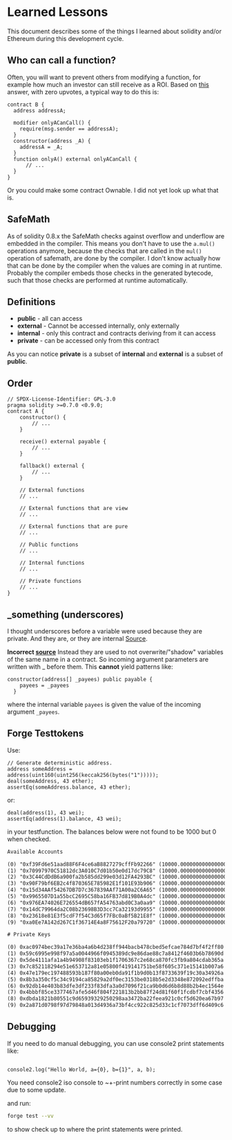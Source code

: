 # Learned Lessons

This document describes some of the things I learned about solidity and/or
Ethereum during this development cycle.

## Who can call a function?

Often, you will want to prevent others from modifying a function, for example
how much an investor can still receive as a ROI. Based on
[this](https://ethereum.stackexchange.com/a/137947) answer, with zero upvotes,
a typical way to do this is:

```sol
contract B {
  address addressA;

  modifier onlyACanCall() {
    require(msg.sender == addressA);
  }
  constructor(address _A) {
    addressA = _A;
  }
  function onlyA() external onlyACanCall {
      // ...
  }
}
```

Or you could make some contract Ownable. I did not yet look up what that is.

## SafeMath

As of solidity 0.8.x the SafeMath checks against overflow and underflow are
embedded in the compiler. This means you don't have to use the `a.mul()`
operations anymore, because the checks that are called in the `mul()` operation
of safemath, are done by the compiler. I don't know actually how that can be
done by the compiler when the values are coming in at runtime. Probably the
compiler embeds those checks in the generated bytecode, such that those checks
are performed at runtime automatically.

## Definitions

- **public** - all can access
- **external** - Cannot be accessed internally, only externally
- **internal** - only this contract and contracts deriving from it can access
- **private** - can be accessed only from this contract

As you can notice **private** is a subset of **internal** and **external** is
a subset of **public**.

## Order

```sol
// SPDX-License-Identifier: GPL-3.0
pragma solidity >=0.7.0 <0.9.0;
contract A {
    constructor() {
        // ...
    }

    receive() external payable {
        // ...
    }

    fallback() external {
        // ...
    }

    // External functions
    // ...

    // External functions that are view
    // ...

    // External functions that are pure
    // ...

    // Public functions
    // ...

    // Internal functions
    // ...

    // Private functions
    // ...
}
```

## \_something (underscores)

I thought underscores before a variable were used because they are private.
And they are, or they are internal [Source](https://docs.soliditylang.org/en/latest/style-guide.html#underscore-prefix-for-non-external-functions-and-variables).

**Incorrect [source](https://ethereum.stackexchange.com/questions/56443/what-does-mean-before-a-variable-name)**
Instead they are used to not overwrite/"shadow" variables of the same name in
a contract. So incoming argument parameters are written with _ before them.
This **cannot** yield patterns like:

```sol
constructor(address[] _payees) public payable {
    payees = _payees
  }
```

where the internal variable `payees` is given the value of the incoming
argument `_payees`.

## Forge Testtokens

Use:

```sol
// Generate deterministic address.
address someAddress = address(uint160(uint256(keccak256(bytes("1")))));
deal(someAddress, 43 ether);
assertEq(someAddress.balance, 43 ether);
```

or:

```sol
deal(address(1), 43 wei);
assertEq(address(1).balance, 43 wei);
```

in your testfunction. The balances below were not found to be 1000 but 0 when checked.

```txt
Available Accounts

(0) "0xf39Fd6e51aad88F6F4ce6aB8827279cffFb92266" (10000.000000000000000000 ETH)
(1) "0x70997970C51812dc3A010C7d01b50e0d17dc79C8" (10000.000000000000000000 ETH)
(2) "0x3C44CdDdB6a900fa2b585dd299e03d12FA4293BC" (10000.000000000000000000 ETH)
(3) "0x90F79bf6EB2c4f870365E785982E1f101E93b906" (10000.000000000000000000 ETH)
(4) "0x15d34AAf54267DB7D7c367839AAf71A00a2C6A65" (10000.000000000000000000 ETH)
(5) "0x9965507D1a55bcC2695C58ba16FB37d819B0A4dc" (10000.000000000000000000 ETH)
(6) "0x976EA74026E726554dB657fA54763abd0C3a0aa9" (10000.000000000000000000 ETH)
(7) "0x14dC79964da2C08b23698B3D3cc7Ca32193d9955" (10000.000000000000000000 ETH)
(8) "0x23618e81E3f5cdF7f54C3d65f7FBc0aBf5B21E8f" (10000.000000000000000000 ETH)
(9) "0xa0Ee7A142d267C1f36714E4a8F75612F20a79720" (10000.000000000000000000 ETH)

# Private Keys

(0) 0xac0974bec39a17e36ba4a6b4d238ff944bacb478cbed5efcae784d7bf4f2ff80
(1) 0x59c6995e998f97a5a0044966f0945389dc9e86dae88c7a8412f4603b6b78690d
(2) 0x5de4111afa1a4b94908f83103eb1f1706367c2e68ca870fc3fb9a804cdab365a
(3) 0x7c852118294e51e653712a81e05800f419141751be58f605c371e15141b007a6
(4) 0x47e179ec197488593b187f80a00eb0da91f1b9d0b13f8733639f19c30a34926a
(5) 0x8b3a350cf5c34c9194ca85829a2df0ec3153be0318b5e2d3348e872092edffba
(6) 0x92db14e403b83dfe3df233f83dfa3a0d7096f21ca9b0d6d6b8d88b2b4ec1564e
(7) 0x4bbbf85ce3377467afe5d46f804f221813b2bb87f24d81f60f1fcdbf7cbf4356
(8) 0xdbda1821b80551c9d65939329250298aa3472ba22feea921c0cf5d620ea67b97
(9) 0x2a871d0798f97d79848a013d4936a73bf4cc922c825d33c1cf7073dff6d409c6
```

## Debugging

If you need to do manual debugging, you can use console2 print statements like:

```sol

console2.log("Hello World, a={0}, b={1}", a, b);
```

You need console2 iso console to ~+-print numbers correctly in some case due to
some update.

and run:

```sh
forge test --vv
```

to show check up to where the print statements were printed.
